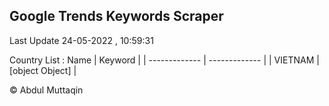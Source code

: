 

## Google Trends Keywords Scraper 
 
Last Update 24-05-2022 , 10:59:31

Country List :
 Name  | Keyword |
| ------------- | ------------- |
| VIETNAM | [object Object] |



© Abdul Muttaqin 
